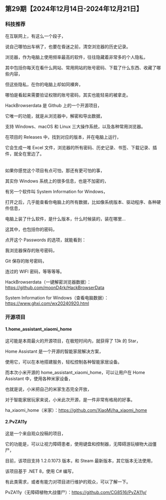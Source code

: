 ## 第29期【2024年12月14日-2024年12月21日】

### 科技推荐

在互联网上，有这么一个段子，

说自己哪怕出车祸了，也要在昏迷之前，清空浏览器的历史记录。

浏览器，作为电脑上使用频率最高的软件，往往隐藏着非常多的个人隐私，

其中包括你每天在看什么网站、常用网站的账号密码、下载了什么东西、收藏了哪些内容，

但这些隐私，在你的电脑上却如同裸奔，

哪怕是看起来需要验证权限的账号密码，其实也能轻易的被拿走。

HackBrowserdata 是 Github 上的一个开源项目，

它唯一的功能，就是从浏览器中，解密和导出数据，

支持 Windows、macOS 和 Linux 三大操作系统，以及各种常用浏览器。

在项目的 Releases 中，找到对应的版本，并在电脑上运行，

它会生成一堆 Excel 文件，浏览器的所有密码、历史记录、书签、下载记录、插件，就全在里边了。
<br/>
<br/>
<br/>
如果你感觉这个项目有点可怕，那还有更可怕的事，

其实你 Windows 系统上的很多信息，也是不加密的，

有另一个软件叫 System Information for Windows，

打开之后，几乎能查看你电脑上的所有数据，比如像系统版本、驱动程序、各种硬件信息，

电脑上装了什么软件，是什么版本，什么时候装的，装在哪里...

这其中，也包括你的密码，

点开这个 Passwords 的选项，就能看到：

我浏览器保存的账号密码，

Git 保存的账号密码，

连过的 WIFI 密码，等等等等。


HackBrowserdata（一键解密浏览器数据）：https://github.com/moonD4rk/HackBrowserData

System Information for Windows（查看电脑数据）：https://www.ghxi.com/wx20240920.html

### 开源项目

#### 1.home_assistant_xiaomi_home

这可能是本周最火的开源项目，在极短时间内，就获得了 13k 的 Star，

Home Assistant 是一个开源的智能家居解决方案，

使用它，可以在本地搭建服务，轻松控制各种智能家居设备。


而本次小米开源的 home_assistant_xiaomi_home，可以让用户在 Home Assistant 中，使用各种米家设备，

也就是说，小米把自己的米家生态完全开放，

对于智能家居玩家来说，小米此次开源，是一件非常有格局的好事。

ha_xiaomi_home（米家）：https://github.com/XiaoMi/ha_xiaomi_home


#### 2.PvZA11y

这是一个来自观众投稿的项目，

它的功能是，可以让视力障碍患者，使用键盘和控制器，无障碍游玩植物大战僵尸，

目前，该项目支持 1.2.0.1073 版本，和 Steam 最新版本，其它版本无法使用，

该项目基于 .NET 8，使用 C# 编写，

有此类需求，或者有能力对项目进行维护的观众，可以了解一下。

PvZA11y（无障碍植物大战僵尸）：https://github.com/CG8516/PvZA11y/
